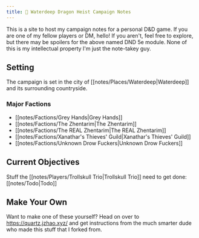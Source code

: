 ```yaml
---
title: 🐲 Waterdeep Dragon Heist Campaign Notes
---
```


This is a site to host my campaign notes for a personal D&D game. If you are one of my fellow players or DM, hello! If you aren't, feel free to explore, but there may be spoilers for the above named DND 5e module. None of this is my intellectual property I'm just the note-takey guy.
## Setting
The campaign is set in the city of [[notes/Places/Waterdeep|Waterdeep]] and its surrounding countryside.
### Major Factions
- [[notes/Factions/Grey Hands|Grey Hands]]
- [[notes/Factions/The Zhentarim|The Zhentarim]]
- [[notes/Factions/The REAL Zhentarim|The REAL Zhentarim]]
- [[notes/Factions/Xanathar's Thieves' Guild|Xanathar's Thieves' Guild]]
- [[notes/Factions/Unknown Drow Fuckers|Unknown Drow Fuckers]]
## Current Objectives
Stuff the [[notes/Players/Trollskull Trio|Trollskull Trio]] need to get done: [[notes/Todo|Todo]]
## Make Your Own
Want to make one of these yourself? Head on over to https://quartz.jzhao.xyz/ and get instructions from the much smarter dude who made this stuff that I forked from.